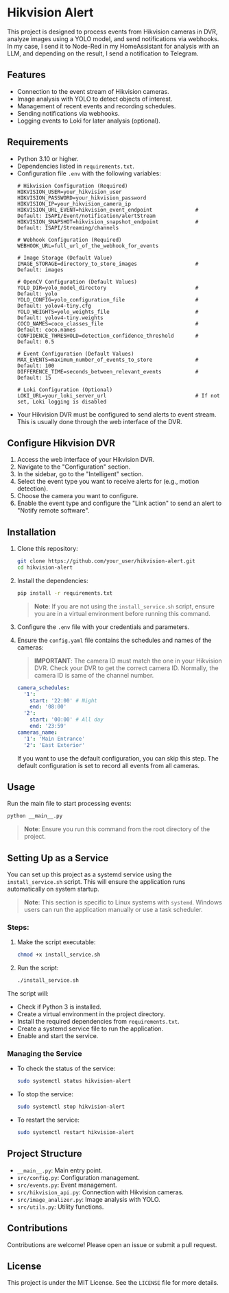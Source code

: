 # Hikvision Alert

This project is designed to process events from Hikvision cameras in DVR, analyze images using a YOLO model, and send notifications via webhooks. In my case, I send it to Node-Red in my HomeAssistant for analysis with an LLM, and depending on the result, I send a notification to Telegram.

## Features
- Connection to the event stream of Hikvision cameras.
- Image analysis with YOLO to detect objects of interest.
- Management of recent events and recording schedules.
- Sending notifications via webhooks.
- Logging events to Loki for later analysis (optional).

## Requirements
- Python 3.10 or higher.
- Dependencies listed in `requirements.txt`.
- Configuration file `.env` with the following variables:
  ```env
  # Hikvision Configuration (Required)
  HIKVISION_USER=your_hikvision_user
  HIKVISION_PASSWORD=your_hikvision_password
  HIKVISION_IP=your_hikvision_camera_ip
  HIKVISION_URL_EVENT=hikvision_event_endpoint              # Default: ISAPI/Event/notification/alertStream
  HIKVISION_SNAPSHOT=hikvision_snapshot_endpoint            # Default: ISAPI/Streaming/channels

  # Webhook Configuration (Required)
  WEBHOOK_URL=full_url_of_the_webhook_for_events

  # Image Storage (Default Value)
  IMAGE_STORAGE=directory_to_store_images                   # Default: images

  # OpenCV Configuration (Default Values)
  YOLO_DIR=yolo_model_directory                             # Default: yolo
  YOLO_CONFIG=yolo_configuration_file                       # Default: yolov4-tiny.cfg
  YOLO_WEIGHTS=yolo_weights_file                            # Default: yolov4-tiny.weights
  COCO_NAMES=coco_classes_file                              # Default: coco.names
  CONFIDENCE_THRESHOLD=detection_confidence_threshold       # Default: 0.5

  # Event Configuration (Default Values)
  MAX_EVENTS=maximum_number_of_events_to_store              # Default: 100
  DIFFERENCE_TIME=seconds_between_relevant_events           # Default: 15

  # Loki Configuration (Optional)
  LOKI_URL=your_loki_server_url                             # If not set, Loki logging is disabled
  ```
- Your Hikvision DVR must be configured to send alerts to event stream. This is usually done through the web interface of the DVR.

## Configure Hikvision DVR

1. Access the web interface of your Hikvision DVR.
2. Navigate to the "Configuration" section.
3. In the sidebar, go to the "Intelligent" section.
4. Select the event type you want to receive alerts for (e.g., motion detection).
5. Choose the camera you want to configure.
6. Enable the event type and configure the "Link action" to send an alert to "Notify remote software".

## Installation
1. Clone this repository:
   ```bash
   git clone https://github.com/your_user/hikvision-alert.git
   cd hikvision-alert
   ```

2. Install the dependencies:
   ```bash
   pip install -r requirements.txt
   ```
   > **Note**: If you are not using the `install_service.sh` script, ensure you are in a virtual environment before running this command.

3. Configure the `.env` file with your credentials and parameters.

4. Ensure the `config.yaml` file contains the schedules and names of the cameras:

   > **IMPORTANT**: The camera ID must match the one in your Hikvision DVR. Check your DVR to get the correct camera ID. Normally, the camera ID is same of the channel number.

   ```yaml
   camera_schedules:
     '1':
       start: '22:00' # Night
       end: '08:00'
     '2':
       start: '00:00' # All day
       end: '23:59'
   cameras_name:
     '1': 'Main Entrance'
     '2': 'East Exterior'
   ```

   If you want to use the default configuration, you can skip this step. The default configuration is set to record all events from all cameras.

## Usage
Run the main file to start processing events:
```bash
python __main__.py
```
> **Note**: Ensure you run this command from the root directory of the project.

## Setting Up as a Service

You can set up this project as a systemd service using the `install_service.sh` script. This will ensure the application runs automatically on system startup.

> **Note**: This section is specific to Linux systems with `systemd`. Windows users can run the application manually or use a task scheduler.

### Steps:
1. Make the script executable:
   ```bash
   chmod +x install_service.sh
   ```

2. Run the script:
   ```bash
   ./install_service.sh
   ```

The script will:
- Check if Python 3 is installed.
- Create a virtual environment in the project directory.
- Install the required dependencies from `requirements.txt`.
- Create a systemd service file to run the application.
- Enable and start the service.

### Managing the Service
- To check the status of the service:
  ```bash
  sudo systemctl status hikvision-alert
  ```

- To stop the service:
  ```bash
  sudo systemctl stop hikvision-alert
  ```

- To restart the service:
  ```bash
  sudo systemctl restart hikvision-alert
  ```

## Project Structure
- `__main__.py`: Main entry point.
- `src/config.py`: Configuration management.
- `src/events.py`: Event management.
- `src/hikvision_api.py`: Connection with Hikvision cameras.
- `src/image_analizer.py`: Image analysis with YOLO.
- `src/utils.py`: Utility functions.

## Contributions
Contributions are welcome! Please open an issue or submit a pull request.

## License
This project is under the MIT License. See the `LICENSE` file for more details.
